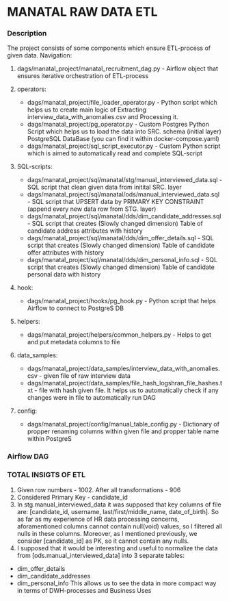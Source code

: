 # MANATAL RAW DATA ETL
### Description
 The project consists of some components which ensure ETL-process of given data.
 Navigation:
 1) dags/manatal_project/manatal_recruitment_dag.py - Airflow object that ensures iterative orchestration of ETL-process
 2) operators: 
    - dags/manatal_project/file_loader_operator.py - Python script which helps us to create main logic of Extracting interview_data_with_anomalies.csv and Processing it.
    - dags/manatal_project/pg_operator.py - Custom Postgres Python Script which helps us to load the data into SRC. schema (initial layer) PostgreSQL DataBase (you can find it within docker-compose.yaml)
    - dags/manatal_project/sql_script_executor.py - Custom Python script which is aimed to automatically read and complete SQL-script
3) SQL-scripts:
    - dags/manatal_project/sql/manatal/stg/manual_interviewed_data.sql - SQL script that clean given data from initital SRC. layer
    - dags/manatal_project/sql/manatal/ods/manual_interviewed_data.sql - SQL script that UPSERT data by PRIMARY KEY CONSTRAINT (append every new data row from STG. layer)
    - dags/manatal_project/sql/manatal/dds/dim_candidate_addresses.sql - SQL script that creates (Slowly changed dimension) Table of candidate address  attributes with history
    - dags/manatal_project/sql/manatal/dds/dim_offer_details.sql       - SQL script that creates (Slowly changed dimension) Table of candidate offer attributes with history
    - dags/manatal_project/sql/manatal/dds/dim_personal_info.sql       - SQL script that creates (Slowly changed dimension) Table of candidate personal data with history

4) hook:
    - dags/manatal_project/hooks/pg_hook.py - Python script that helps Airflow to connect to PostgreS DB
5) helpers:
    - dags/manatal_project/helpers/common_helpers.py - Helps to get and put metadata columns to file

6) data_samples:
    - dags/manatal_project/data_samples/interview_data_with_anomalies.csv - given file of raw interview data
    - dags/manatal_project/data_samples/file_hash_logshran_file_hashes.txt - file with hash given file. It helps us to automatically check if any changes were in file to automatically run DAG
7) config:
    - dags/manatal_project/config/manual_table_config.py - Dictionary of propper renaming columns within given file and propper table name within PostgreS

### Airflow DAG

### TOTAL INSIGTS OF ETL

1) Given row numbers - 1002. After all transformations - 906
2) Considered Primary Key - candidate_id
3) In stg.manual_interviewed_data it was supposed that key columns of file are: [candidate_id, username, last/first/middle_name, date_of_birth].
    So as far as my experience of HR data processing concerns, aforamentioned columns cannot contain null(void) values, so I filtered all nulls in these columns.
    Moreover, as I mentioned previously, we consider [candidate_id] as PK, so it cannot contain any nulls.
4) I supposed that it would be interesting and useful to normalize the data from [ods.manual_interviewed_data] into 3 separate tables:
 - dim_offer_details
 - dim_candidate_addresses
 - dim_personal_info
 This allows us to see the data in more compact way in terms of DWH-processes and Business Uses


    



